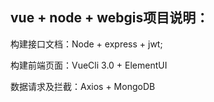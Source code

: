 ##  vue + node + webgis项目说明：


构建接口文档：Node + express + jwt;

构建前端页面：VueCli 3.0 + ElementUI

数据请求及拦截：Axios + MongoDB






